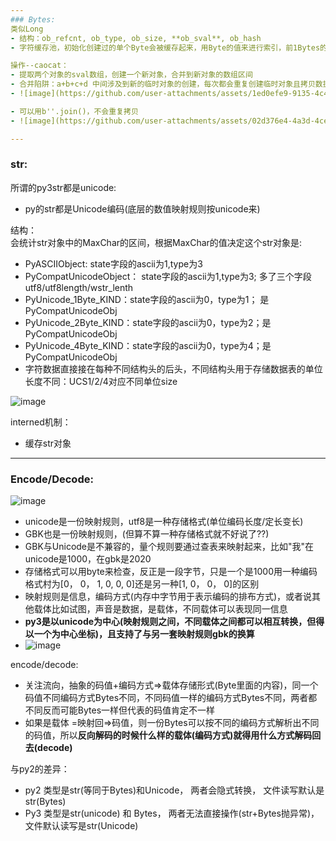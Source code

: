 ```yaml
---
### Bytes:
类似Long  
- 结构：ob_refcnt, ob_type, ob_size, **ob_sval**, ob_hash
- 字符缓存池，初始化创建过的单个Byte会被缓存起来，用Byte的值来进行索引，前1Bytes的256个

操作--caocat：
- 提取两个对象的sval数组，创建一个新对象，合并到新对象的数组区间
- 合并陷阱：a+b+c+d 中间涉及到新的临时对象的创建，每次都会重复创建临时对象且拷贝数据过去也是重复操作
- ![image](https://github.com/user-attachments/assets/1ed0efe9-9135-4c49-93e5-d380dc96de23)

- 可以用b''.join()，不会重复拷贝
- ![image](https://github.com/user-attachments/assets/02d376e4-4a3d-4ceb-9a34-9b5945161062)

---
```

### str: 
所谓的py3str都是unicode: 
- py的str都是Unicode编码(底层的数值映射规则按unicode来)
  
结构：  
会统计str对象中的MaxChar的区间，根据MaxChar的值决定这个str对象是:  
- PyASCIIObject: state字段的ascii为1,type为3
- PyCompatUnicodeObject： state字段的ascii为1,type为3; 多了三个字段utf8/utf8length/wstr_lenth
- PyUnicode_1Byte_KIND：state字段的ascii为0，type为1； 是PyCompatUnicodeObj
- PyUnicode_2Byte_KIND：state字段的ascii为0，type为2；是PyCompatUnicodeObj
- PyUnicode_4Byte_KIND：state字段的ascii为0，type为4；是PyCompatUnicodeObj
- 字符数据直接接在每种不同结构头的后头，不同结构头用于存储数据表的单位长度不同：UCS1/2/4对应不同单位size

![image](https://github.com/user-attachments/assets/3c187f78-c9fc-4678-99f2-9f7f267bd985)

interned机制：
- 缓存str对象

--- 
### Encode/Decode:  
![image](https://github.com/user-attachments/assets/295c7f96-31a5-4b00-81d1-3503c541aadf)
- unicode是一份映射规则，utf8是一种存储格式(单位编码长度/定长变长)
- GBK也是一份映射规则，(但算不算一种存储格式就不好说了??)
- GBK与Unicode是不兼容的，量个规则要通过查表来映射起来，比如"我"在unicode是1000，在gbk是2020
- 存储格式可以用byte来检查，反正是一段字节，只是一个是1000用一种编码格式村为[0， 0， 1, 0, 0, 0]还是另一种[1, 0， 0， 0]的区别
- 映射规则是信息，编码方式(内存中字节用于表示编码的排布方式)，或者说其他载体比如试图，声音是数据，是载体，不同载体可以表现同一信息
- **py3是以unicode为中心(映射规则之间，不同载体之间都可以相互转换，但得以一个为中心坐标)，且支持了与另一套映射规则gbk的换算**
- ![image](https://github.com/user-attachments/assets/a7b2f586-5261-4459-8c5b-2577793f25e3)

encode/decode:
- 关注流向，抽象的码值+编码方式=>载体存储形式(Byte里面的内容)，同一个码值不同编码方式Bytes不同，不同码值一样的编码方式Bytes不同，两者都不同反而可能Bytes一样但代表的码值肯定不一样
- 如果是载体 =映射回=>码值，则一份Bytes可以按不同的编码方式解析出不同的码值，所以**反向解码的时候什么样的载体(编码方式)就得用什么方式解码回去(decode)**

与py2的差异：
- py2 类型是str(等同于Bytes)和Unicode， 两者会隐式转换， 文件读写默认是str(Bytes)
- Py3 类型是str(unicode) 和 Bytes， 两者无法直接操作(str+Bytes抛异常)， 文件默认读写是str(Unicode)
